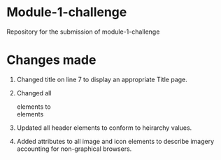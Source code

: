 # Module-1-challenge
Repository for the submission of module-1-challenge

# Changes made
1. Changed title on line 7 to display an appropriate Title page.

2. Changed all <div> elements to <section> elements

3. Updated all header elements to conform to heirarchy values.

4. Added <alt> attributes to all image and icon elements to describe imagery accounting for non-graphical browsers.